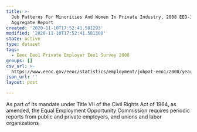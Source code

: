 ```yaml
---
title: >-
  Job Patterns For Minorities And Women In Private Industry, 2008 EEO-1 NAICS-2
  Aggregate Report
created: '2020-11-10T17:52:41.581293'
modified: '2020-11-10T17:52:41.581300'
state: active
type: dataset
tags:
  - Eeoc Eeo1 Private Employer Eeo1 Survey 2008
groups: []
csv_url: >-
  https://www.eeoc.gov/eeoc/statistics/employment/jobpat-eeo1/2008/year08_nac2.zip
json_url: ''
layout: post

---
```

As part of its mandate under Title VII of the Civil Rights Act of 1964, as amended, the Equal Employment Opportunity Commission requires periodic reports from public and private employers, and unions and labor organizations 
